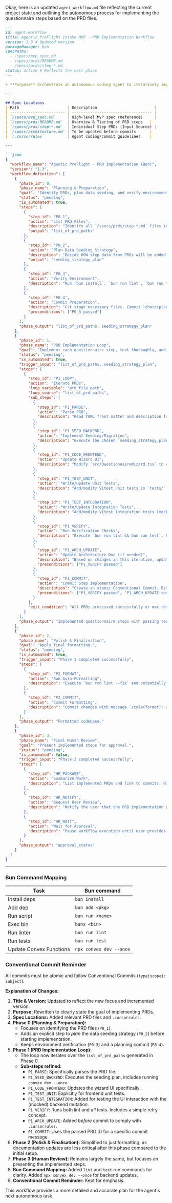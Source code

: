 Okay, here is an updated `agent_workflow.md` file reflecting the current project state and outlining the autonomous process for implementing the questionnaire steps based on the PRD files.

```markdown
---
id: agent-workflow
title: Agentic PreFlight Intake MVP - PRD Implementation Workflow
version: 1.3 # Updated version
packageManager: bun
specPaths:
  - /specs/mvp_spec.md
  - /specs/prds/README.md
  - /specs/prds/step-*.md
status: active # Reflects the next phase
---

> **Purpose** Orchestrate an autonomous coding agent to iteratively implement the questionnaire steps defined in `/specs/prds/`. The core infrastructure is assumed to be complete. The agent will handle backend data seeding, frontend UI updates, unit & integration testing, verification, and committing for each step. All scripts use **Bun** exclusively.

---

## Spec Locations
| Path                     | Description                         |
| ------------------------ | ----------------------------------- |
| `/specs/mvp_spec.md`     | High-level MVP spec (Reference)     |
| `/specs/prds/README.md`  | Overview & Tiering of PRD steps   |
| `/specs/prds/step-*.md`  | Individual Step PRDs (Input Source) |
| `/specs/architecture.md` | To be updated before commits      |
| `/.cursorrules`          | Agent coding/commit guidelines    |

---

```json
{
  "workflow_name": "Agentic PreFlight - PRD Implementation (Bun)",
  "version": "1.3",
  "workflow_definition": [
    {
      "phase_id": 0,
      "phase_name": "Planning & Preparation",
      "goal": "Identify PRDs, plan data seeding, and verify environment.",
      "status": "pending",
      "is_automated": true,
      "steps": [
        {
          "step_id": "P0_1",
          "action": "List PRD Files",
          "description": "Identify all `/specs/prds/step-*.md` files to be processed. Store list (e.g., in memory or temp file), potentially ordering by tier based on README.",
          "output": "list_of_prd_paths"
        },
        {
          "step_id": "P0_2",
          "action": "Plan Data Seeding Strategy",
          "description": "Decide HOW step data from PRDs will be added to Convex `steps` table (e.g., modify `convex/steps.ts::seedSteps`, create standalone migration script, read from consolidated JSON). Log the chosen strategy.",
          "output": "seeding_strategy_plan"
        },
        {
          "step_id": "P0_3",
          "action": "Verify Environment",
          "description": "Run `bun install`, `bun run lint`, `bun run test` to ensure the current state is clean."
        },
        {
          "step_id": "P0_4",
          "action": "Commit Preparation",
          "description": "Git stage necessary files. Commit `chore(planning): prepare for PRD implementation`.",
          "preconditions": ["P0_3 passed"]
        }
      ],
      "phase_output": "list_of_prd_paths, seeding_strategy_plan"
    },
    {
      "phase_id": 1,
      "phase_name": "PRD Implementation Loop",
      "goal": "Implement each questionnaire step, test thoroughly, and commit.",
      "status": "pending",
      "is_automated": true,
      "trigger_input": "list_of_prd_paths, seeding_strategy_plan",
      "steps": [
        {
          "step_id": "P1_LOOP",
          "action": "Iterate PRDs",
          "loop_variable": "prd_file_path",
          "loop_source": "list_of_prd_paths",
          "sub_steps": [
            {
              "step_id": "P1_PARSE",
              "action": "Parse PRD",
              "description": "Read YAML front matter and description from `prd_file_path`. Extract requirements: `id`, `prompt`, `input_type`, `options`, `convex_step_type`, `convex_answer_validator`, `ui_component_suggestion`, etc."
            },
            {
              "step_id": "P1_SEED_BACKEND",
              "action": "Implement Seeding/Migration",
              "description": "Execute the chosen `seeding_strategy_plan` to add/update the step data in Convex based on parsed PRD. Run `npx convex dev --once` if schema or functions were modified."
            },
            {
              "step_id": "P1_CODE_FRONTEND",
              "action": "Update Wizard UI",
              "description": "Modify `src/QuestionnaireWizard.tsx` to correctly render the UI component (e.g., Textarea, Select, CheckboxGroup, Slider) based on parsed `input_type`. Add component imports if necessary. Ensure form state handles the new input type correctly."
            },
            {
              "step_id": "P1_TEST_UNIT",
              "action": "Write/Update Unit Tests",
              "description": "Add/modify Vitest unit tests in `tests/` for any new frontend logic or components added in `QuestionnaireWizard.tsx`."
            },
            {
              "step_id": "P1_TEST_INTEGRATION",
              "action": "Write/Update Integration Tests",
              "description": "Add/modify Vitest integration tests (mocking Convex client) to verify user interaction with the new UI element triggers `saveAnswer` with the correct data structure and `stepId`."
            },
            {
              "step_id": "P1_VERIFY",
              "action": "Run Verification Checks",
              "description": "Execute `bun run lint && bun run test`. Retry fixes max 2 times on failure."
            },
            {
              "step_id": "P1_ARCH_UPDATE",
              "action": "Update Architecture Doc (if needed)",
              "description": "Based on changes in this iteration, update `specs/architecture.md` as per `.cursorrules` policy.",
              "preconditions": ["P1_VERIFY passed"]
            },
            {
              "step_id": "P1_COMMIT",
              "action": "Commit Step Implementation",
              "description": "Create an atomic Conventional Commit. Extract `id` from parsed PRD. Message: `feat(questionnaire): implement ${prd_id}`. Example: `feat(questionnaire): implement step-08-budget-procurement`",
              "preconditions": ["P1_VERIFY passed", "P1_ARCH_UPDATE completed"]
            }
          ],
          "exit_condition": "All PRDs processed successfully or max retries exceeded on a step."
        }
      ],
      "phase_output": "Implemented questionnaire steps with passing tests."
    },
    {
      "phase_id": 2,
      "phase_name": "Polish & Finalisation",
      "goal": "Apply final formatting.",
      "status": "pending",
      "is_automated": true,
      "trigger_input": "Phase 1 completed successfully",
      "steps": [
        {
          "step_id": "P2_FORMAT",
          "action": "Run Auto-Formatting",
          "description": "Execute `bun run lint --fix` and potentially `bunx prettier --write .` (if Prettier is configured separately)."
        },
        {
          "step_id": "P2_COMMIT",
          "action": "Commit Formatting",
          "description": "Commit changes with message `style(format): apply automated formatting`."
        }
      ],
      "phase_output": "Formatted codebase."
    },
    {
      "phase_id": 3,
      "phase_name": "Final Human Review",
      "goal": "Present implemented steps for approval.",
      "status": "pending",
      "is_automated": false,
      "trigger_input": "Phase 2 completed successfully",
      "steps": [
        {
          "step_id": "HR_PACKAGE",
          "action": "Summarize Work",
          "description": "List implemented PRDs and link to commits. Highlight any issues encountered."
        },
        {
          "step_id": "HR_NOTIFY",
          "action": "Request User Review",
          "description": "Notify the user that the PRD implementation phase is complete and ready for review."
        },
        {
          "step_id": "HR_WAIT",
          "action": "Wait for Approval",
          "description": "Pause workflow execution until user provides explicit approval or requests changes."
        }
      ],
      "phase_output": "approval_status"
    }
  ]
}
```

---
### Bun Command Mapping
| Task                    | Bun command      |
| ----------------------- | ---------------- |
| Install deps            | `bun install`    |
| Add dep                 | `bun add <pkg>`  |
| Run script              | `bun run <name>` |
| Exec bin                | `bunx <bin>`     |
| Run linter              | `bun run lint`   |
| Run tests               | `bun run test`   |
| Update Convex Functions | `npx convex dev --once` |

### Conventional Commit Reminder
All commits must be atomic and follow Conventional Commits (`type(scope): subject`).


**Explanation of Changes:**

1.  **Title & Version:** Updated to reflect the new focus and incremented version.
2.  **Purpose:** Rewritten to clearly state the goal of implementing PRDs.
3.  **Spec Locations:** Added relevant PRD files and `.cursorrules`.
4.  **Phase 0 (Planning & Preparation):**
    *   Focuses on identifying the PRD files (`P0_1`).
    *   Adds an explicit step to *plan* the data seeding strategy (`P0_2`) before starting implementation.
    *   Keeps environment verification (`P0_3`) and a planning commit (`P0_4`).
5.  **Phase 1 (PRD Implementation Loop):**
    *   The loop now iterates over the `list_of_prd_paths` generated in Phase 0.
    *   **Sub-steps refined:**
        *   `P1_PARSE`: Specifically parses the PRD file.
        *   `P1_SEED_BACKEND`: Executes the seeding plan, includes running `convex dev --once`.
        *   `P1_CODE_FRONTEND`: Updates the wizard UI specifically.
        *   `P1_TEST_UNIT`: Explicitly for frontend unit tests.
        *   `P1_TEST_INTEGRATION`: Added for testing the UI interaction with the (mocked) backend mutation.
        *   `P1_VERIFY`: Runs both lint and *all* tests. Includes a simple retry concept.
        *   `P1_ARCH_UPDATE`: Added *before* commit to comply with `.cursorrules`.
        *   `P1_COMMIT`: Uses the parsed PRD ID for a specific commit message.
6.  **Phase 2 (Polish & Finalisation):** Simplified to just formatting, as documentation updates are less critical after this phase compared to the initial setup.
7.  **Phase 3 (Human Review):** Remains largely the same, but focuses on presenting the implemented steps.
8.  **Bun Command Mapping:** Added `lint` and `test` run commands for clarity. Added `npx convex dev --once` for backend updates.
9.  **Conventional Commit Reminder:** Kept for emphasis.

This workflow provides a more detailed and accurate plan for the agent's next autonomous task.
